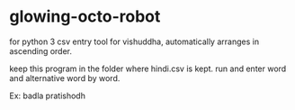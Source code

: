 # glowing-octo-robot
for python 3
csv entry tool for vishuddha, automatically arranges in ascending order.

keep this program in the folder where hindi.csv is kept. run and enter word and alternative word by word.

Ex: 
badla pratishodh 
